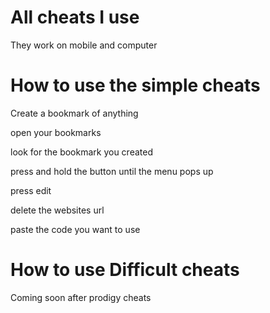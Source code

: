 # All cheats I use
They work on mobile and computer
# How to use the simple cheats
Create a bookmark of anything

open your bookmarks

look for the bookmark you created 

press and hold the button until the menu pops up

press edit

delete the websites url

paste the code you want to use

# How to use Difficult cheats
Coming soon after prodigy cheats
